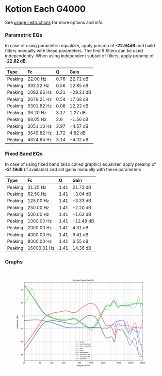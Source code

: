 # Kotion Each G4000
See [usage instructions](https://github.com/jaakkopasanen/AutoEq#usage) for more options and info.

### Parametric EQs
In case of using parametric equalizer, apply preamp of **-22.94dB** and build filters manually
with these parameters. The first 5 filters can be used independently.
When using independent subset of filters, apply preamp of **-22.82 dB**.

| Type    | Fc         |    Q | Gain      |
|:--------|:-----------|:-----|:----------|
| Peaking | 22.00 Hz   | 0.76 | 22.72 dB  |
| Peaking | 392.22 Hz  | 0.56 | 12.85 dB  |
| Peaking | 1093.66 Hz | 0.21 | -29.21 dB |
| Peaking | 2679.21 Hz | 0.54 | 17.68 dB  |
| Peaking | 9301.82 Hz | 0.08 | 12.22 dB  |
| Peaking | 36.20 Hz   | 3.17 | 1.27 dB   |
| Peaking | 68.05 Hz   | 2.6  | -1.56 dB  |
| Peaking | 3051.10 Hz | 3.97 | -4.57 dB  |
| Peaking | 3649.82 Hz | 1.72 | 4.82 dB   |
| Peaking | 4624.95 Hz | 3.14 | -4.02 dB  |

### Fixed Band EQs
In case of using fixed band (also called graphic) equalizer, apply preamp of **-21.19dB**
(if available) and set gains manually with these parameters.

| Type    | Fc          |    Q | Gain      |
|:--------|:------------|:-----|:----------|
| Peaking | 31.25 Hz    | 1.41 | 21.72 dB  |
| Peaking | 62.50 Hz    | 1.41 | -3.04 dB  |
| Peaking | 125.00 Hz   | 1.41 | -3.33 dB  |
| Peaking | 250.00 Hz   | 1.41 | -2.20 dB  |
| Peaking | 500.00 Hz   | 1.41 | -1.62 dB  |
| Peaking | 1000.00 Hz  | 1.41 | -12.49 dB |
| Peaking | 2000.00 Hz  | 1.41 | 4.31 dB   |
| Peaking | 4000.00 Hz  | 1.41 | 9.41 dB   |
| Peaking | 8000.00 Hz  | 1.41 | 6.55 dB   |
| Peaking | 16000.01 Hz | 1.41 | 14.36 dB  |

### Graphs
![](./Kotion%20Each%20G4000.png)